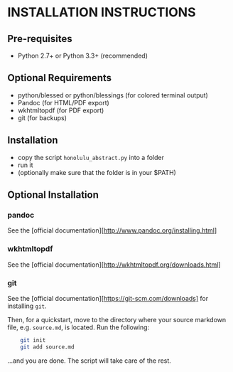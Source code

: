 INSTALLATION INSTRUCTIONS
=========================

Pre-requisites
--------------
- Python 2.7+ or Python 3.3+ (recommended)


Optional Requirements
---------------------
- python/blessed or python/blessings (for colored terminal output)
- Pandoc (for HTML/PDF export)
- wkhtmltopdf (for PDF export)
- git (for backups)


Installation
------------
- copy the script `honolulu_abstract.py` into a folder
- run it
- (optionally make sure that the folder is in your $PATH)


Optional Installation 
---------------------

### pandoc
See the [official documentation][http://www.pandoc.org/installing.html]

### wkhtmltopdf
See the [official documentation][http://wkhtmltopdf.org/downloads.html]

### git
See the [official documentation][https://git-scm.com/downloads] for installing `git`.

Then, for a quickstart, move to the directory where your source markdown file, e.g. `source.md`, is located.
Run the following:

~~~bash
    git init
    git add source.md
~~~

...and you are done. The script will take care of the rest.
